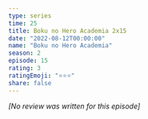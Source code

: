 ```yaml
---
type: series
time: 25
title: Boku no Hero Academia 2x15
date: "2022-08-12T00:00:00"
name: "Boku no Hero Academia"
season: 2
episode: 15
rating: 3
ratingEmoji: "⭐️⭐️⭐️"
share: false
---
```


*[No review was written for this episode]*